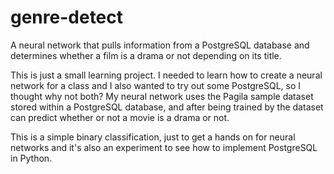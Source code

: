 # genre-detect
A neural network that pulls information from a PostgreSQL database and determines whether a film is a drama or not depending on its title.

This is just a small learning project. I needed to learn how to create a neural network for a class and I also wanted to try out some PostgreSQL, so I thought why not both? My neural network uses the Pagila sample dataset stored within a PostgreSQL database, and after being trained by the dataset can predict whether or not a movie is a drama or not.

This is a simple binary classification, just to get a hands on for neural networks and it's also an experiment to see how to implement PostgreSQL in Python.

